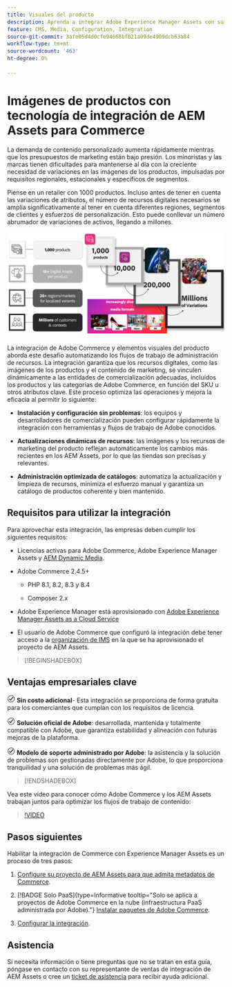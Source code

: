 ```yaml
---
title: Visuales del producto
description: Aprenda a integrar Adobe Experience Manager Assets con su instancia de  [!DNL Commerce] para crear y administrar los archivos multimedia de su tienda de Commerce.
feature: CMS, Media, Configuration, Integration
source-git-commit: 3afe05d4d0cfe94668bf821a09de4909dcb63a84
workflow-type: tm+mt
source-wordcount: '463'
ht-degree: 0%

---
```



# Imágenes de productos con tecnología de integración de AEM Assets para Commerce

La demanda de contenido personalizado aumenta rápidamente mientras que los presupuestos de marketing están bajo presión. Los minoristas y las marcas tienen dificultades para mantenerse al día con la creciente necesidad de variaciones en las imágenes de los productos, impulsadas por requisitos regionales, estacionales y específicos de segmentos.

Piense en un retailer con 1000 productos. Incluso antes de tener en cuenta las variaciones de atributos, el número de recursos digitales necesarios se amplía significativamente al tener en cuenta diferentes regiones, segmentos de clientes y esfuerzos de personalización. Esto puede conllevar un número abrumador de variaciones de activos, llegando a millones.

![comprobar](assets/product-visuals-example.png)

La integración de Adobe Commerce y elementos visuales del producto aborda este desafío automatizando los flujos de trabajo de administración de recursos. La integración garantiza que los recursos digitales, como las imágenes de los productos y el contenido de marketing, se vinculen dinámicamente a las entidades de comercialización adecuadas, incluidos los productos y las categorías de Adobe Commerce, en función del SKU u otros atributos clave. Este proceso optimiza las operaciones y mejora la eficacia al permitir lo siguiente:

* **Instalación y configuración sin problemas**: los equipos y desarrolladores de comercialización pueden configurar rápidamente la integración con herramientas y flujos de trabajo de Adobe conocidos.

* **Actualizaciones dinámicas de recursos**: las imágenes y los recursos de marketing del producto reflejan automáticamente los cambios más recientes en los AEM Assets, por lo que las tiendas son precisas y relevantes.

* **Administración optimizada de catálogos**: automatiza la actualización y limpieza de recursos, minimiza el esfuerzo manual y garantiza un catálogo de productos coherente y bien mantenido.

## Requisitos para utilizar la integración

Para aprovechar esta integración, las empresas deben cumplir los siguientes requisitos:

* Licencias activas para Adobe Commerce, Adobe Experience Manager Assets y [AEM Dynamic Media](https://experienceleague.adobe.com/es/docs/experience-manager-65/content/assets/dynamic/administering-dynamic-media).

* Adobe Commerce 2.4.5+

   * PHP 8.1, 8.2, 8.3 y 8.4

   * Composer 2.x

* Adobe Experience Manager está aprovisionado con [Adobe Experience Manager Assets as a Cloud Service](https://experienceleague.adobe.com/es/docs/experience-manager-cloud-service/content/assets/overview)

* El usuario de Adobe Commerce que configuró la integración debe tener acceso a la [organización de IMS](https://experienceleague.adobe.com/es/docs/core-services/interface/administration/organizations#concept_EA8AEE5B02CF46ACBDAD6A8508646255) en la que se ha aprovisionado el proyecto de AEM Assets.

>[!BEGINSHADEBOX]

## Ventajas empresariales clave

![comprobar](assets/icon-check.png) **Sin costo adicional**- Esta integración se proporciona de forma gratuita para los comerciantes que cumplan con los requisitos de licencia.

![comprobar](assets/icon-check.png) **Solución oficial de Adobe**: desarrollada, mantenida y totalmente compatible con Adobe, que garantiza estabilidad y alineación con futuras mejoras de la plataforma.

![comprobar](assets/icon-check.png) **Modelo de soporte administrado por Adobe**: la asistencia y la solución de problemas son gestionadas directamente por Adobe, lo que proporciona tranquilidad y una solución de problemas más ágil.

>[!ENDSHADEBOX]

Vea este vídeo para conocer cómo Adobe Commerce y los AEM Assets trabajan juntos para optimizar los flujos de trabajo de contenido:

>[!VIDEO](https://video.tv.adobe.com/v/3447886?captions=spa)

## Pasos siguientes

Habilitar la integración de Commerce con Experience Manager Assets es un proceso de tres pasos:

1. [Configure su proyecto de AEM Assets para que admita metadatos de Commerce](get-started/configure-aem.md).

1. [!BADGE Solo PaaS]{type=Informative tooltip="Solo se aplica a proyectos de Adobe Commerce en la nube (infraestructura PaaS administrada por Adobe)."} [Instalar paquetes de Adobe Commerce](get-started/configure-commerce.md).

1. [Configurar la integración](get-started/setup-synchronization.md).

## Asistencia

Si necesita información o tiene preguntas que no se tratan en esta guía, póngase en contacto con su representante de ventas de integración de AEM Assets o cree un [ticket de asistencia](https://experienceleague.adobe.com/docs/commerce-knowledge-base/kb/help-center-guide/magento-help-center-user-guide.html?lang=es#submit-ticket) para recibir ayuda adicional.
